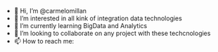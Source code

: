 - 👋 Hi, I’m @carmelomillan
- 👀 I’m interested in all kink of integration data technologies
- 🌱 I’m currently learning BigData and Analytics
- 💞️ I’m looking to collaborate on any project with these techcnologies
- 📫 How to reach me:  

<!---
carmelomillan/carmelomillan is a ✨ special ✨ repository because its `README.md` (this file) appears on your GitHub profile.
You can click the Preview link to take a look at your changes.
--->
